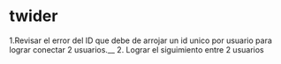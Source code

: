 ﻿# twider

1.Revisar el error del ID que debe de arrojar un id unico por usuario para lograr conectar 2 usuarios.__
2. Lograr el siguimiento entre 2 usuarios
